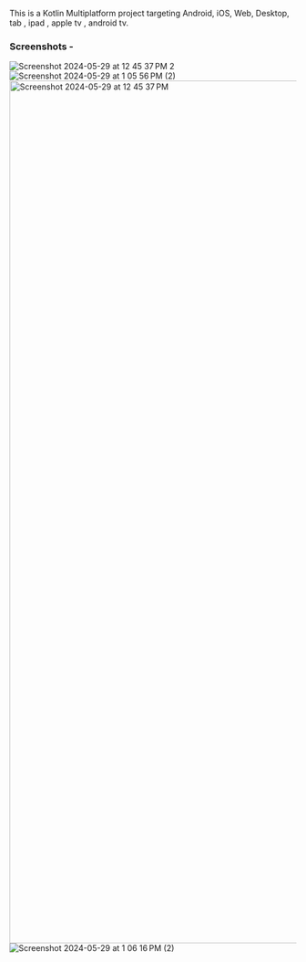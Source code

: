 
This is a Kotlin Multiplatform project targeting Android, iOS, Web, Desktop, tab , ipad , apple tv , android tv.

### Screenshots - 
![Screenshot 2024-05-29 at 12 45 37 PM 2](https://github.com/Prashant830/kmm-project/assets/72181295/582cdaed-7bf4-4955-9f0c-372df8afd7c2)
![Screenshot 2024-05-29 at 1 05 56 PM (2)](https://github.com/Prashant830/kmm-project/assets/72181295/5bcf6cb9-3dce-4ecb-95f6-9be00e6bf1a4)
<img width="1512" alt="Screenshot 2024-05-29 at 12 45 37 PM" src="https://github.com/Prashant830/kmm-project/assets/72181295/8e1a194e-7d75-48a3-91f8-0445e577cb0e">
![Screenshot 2024-05-29 at 1 06 16 PM (2)](https://github.com/Prashant830/kmm-project/assets/72181295/f83e9c89-41d9-41f8-b33b-b8e0fb79b409)

